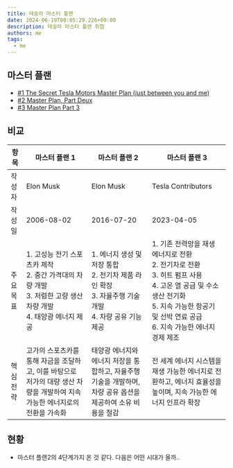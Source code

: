 ```yaml
---
title: 테슬라 마스터 플랜
date: 2024-06-19T00:05:29.226+09:00
description: 테슬라 마스터 플랜 취합
authors: me
tags:
  - me
---
```


## 마스터 플랜

- [#1 The Secret Tesla Motors Master Plan (just between you and me)](https://www.tesla.com/blog/secret-tesla-motors-master-plan-just-between-you-and-me)
- [#2 Master Plan, Part Deux](https://www.tesla.com/blog/master-plan-part-deux)
- [#3 Master Plan Part 3](https://www.tesla.com/blog/master-plan-part-3)

## 비교

| 항목 | 마스터 플랜 1 | 마스터 플랜 2 | 마스터 플랜 3 |
| --- | --- | --- | --- |
| 작성자 | Elon Musk | Elon Musk | Tesla Contributors |
| 작성일 | 2006-08-02 | 2016-07-20 | 2023-04-05 |
| 주요 목표 | 1. 고성능 전기 스포츠카 제작<br/>2. 중간 가격대의 차량 개발<br/>3. 저렴한 고량 생산 차량 개발<br/>4. 태양광 에너지 제공 | 1. 에너지 생성 및 저장 통합<br/>2. 전기차 제품 라인 확장<br/>3. 자율주행 기술 개발<br/>4. 차량 공유 기능 제공 | 1. 기존 전력망을 재생 에너지로 전환<br/>2. 전기차로 전환<br/>3. 히트 펌프 사용<br/>4. 고온 열 공급 및 수소 생산 전기화<br/>5. 지속 가능한 항공기 및 선박 연료 공급<br/>6. 지속 가능한 에너지 경제 제조 |
| 핵심 전략 | 고가의 스포츠카를 통해 자금을 조달하고, 이를 바탕으로 저가의 대량 생산 차량을 개발하여 지속 가능한 에너지로의 전환을 가속화 | 태양광 에너지와 에너지 저장을 통합하고, 자율주행 기술을 개발하며, 차량 공유 옵션을 제공하여 소유 비용을 절감  | 전 세계 에너지 시스템을 재생 가능한 에너지로 전환하고, 에너지 효율성을 높이며, 지속 가능한 에너지 인프라 확장 |

## 현황

- 마스터 플랜2의 4단계가지 온 것 같다. 다음은 어떤 시대가 올까..
